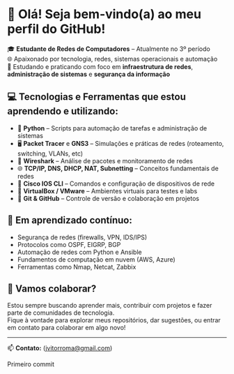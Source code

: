 # 👋 Olá! Seja bem-vindo(a) ao meu perfil do GitHub!

🎓 **Estudante de Redes de Computadores** – Atualmente no 3º período  
🌐 Apaixonado por tecnologia, redes, sistemas operacionais e automação  
🔧 Estudando e praticando com foco em **infraestrutura de redes**, **administração de sistemas** e **segurança da informação**

## 💻 Tecnologias e Ferramentas que estou aprendendo e utilizando:

- 🐍 **Python** – Scripts para automação de tarefas e administração de sistemas  
- 🖥️ **Packet Tracer** e **GNS3** – Simulações e práticas de redes (roteamento, switching, VLANs, etc)  
- 🔐 **Wireshark** – Análise de pacotes e monitoramento de redes  
- 🌐 **TCP/IP, DNS, DHCP, NAT, Subnetting** – Conceitos fundamentais de redes  
- 📡 **Cisco IOS CLI** – Comandos e configuração de dispositivos de rede  
- 💾 **VirtualBox / VMware** – Ambientes virtuais para testes e labs  
- 🧠 **Git & GitHub** – Controle de versão e colaboração em projetos

## 🚀 Em aprendizado contínuo:

- Segurança de redes (firewalls, VPN, IDS/IPS)  
- Protocolos como OSPF, EIGRP, BGP  
- Automação de redes com Python e Ansible  
- Fundamentos de computação em nuvem (AWS, Azure)  
- Ferramentas como Nmap, Netcat, Zabbix

## 🤝 Vamos colaborar?

Estou sempre buscando aprender mais, contribuir com projetos e fazer parte de comunidades de tecnologia.  
Fique à vontade para explorar meus repositórios, dar sugestões, ou entrar em contato para colaborar em algo novo!

---

📫 **Contato:** (jvitorroma@gmail.com)

Primeiro commit

